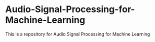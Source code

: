 # Audio-Signal-Processing-for-Machine-Learning
This is a repository for Audio Signal Processing for Machine Learning 
